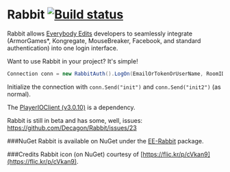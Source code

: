Rabbit [![Build status](https://ci.appveyor.com/api/projects/status/6fxlb8bkqp18cg3c/branch/master)](https://ci.appveyor.com/project/Decagon/rabbit/branch/master)
======

Rabbit allows [Everybody Edits](http://everybodyedits.com) developers to seamlessly integrate (ArmorGames*, Kongregate, MouseBreaker, Facebook, and standard authentication) into one login interface. 

Want to use Rabbit in your project? It's simple!

```csharp
Connection conn = new RabbitAuth().LogOn(EmailOrTokenOrUserName, RoomID, Password);
```

Initialize the connection with `conn.Send("init")` and `conn.Send("init2")` (as normal).

The [PlayerIOClient (v3.0.10)](https://gamesnet.yahoo.com/download/) is a dependency. 


Rabbit is still in beta and has some, well, issues: https://github.com/Decagon/Rabbit/issues/23

###NuGet
Rabbit is available on NuGet under the [EE-Rabbit](http://www.nuget.org/packages/EE-Rabbit/) package.


###Credits
Rabbit icon (on NuGet) courtesy of [https://flic.kr/p/cVkan9](https://flic.kr/p/cVkan9).

